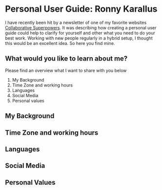 # Personal User Guide: Ronny Karallus
I have recently been hit by a newsletter of one of my favorite websites [Collaborative Superpowers](https://www.collaborationsuperpowers.com/). It was describing how creating a personal user guide could help to clarify for yourself and other what you need to do your best work. Working with new people regularly in a hybrid setup, I thought this would be an excellent idea. So here you find mine.

## What would you like to learn about me?
Please find an overview what I want to share with you below
1) My Background
2) Time Zone and working hours
3) Languages
4) Social Media
5) Personal values

## My Background

## Time Zone and working hours

## Languages

## Social Media

## Personal Values
